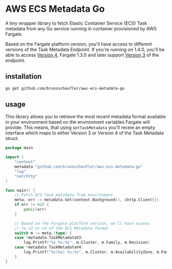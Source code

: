 # AWS ECS Metadata Go

A tiny wrapper library to fetch Elastic Container Service (ECS) Task metadata from any Go service running in container provisioned by AWS Fargate.

Based on the Fargate platform version, you'll have access to different versions of the Task Metadata Endpoint. If you're running on 1.4.0,
you'll be able to access [Version 4](https://docs.aws.amazon.com/AmazonECS/latest/developerguide/task-metadata-endpoint-v4.html), Fargate 1.3.0
and later support [Version 3](https://docs.aws.amazon.com/AmazonECS/latest/developerguide/task-metadata-endpoint-v3.html) of the endpoint.

## installation

```bash
go get github.com/brunoscheufler/aws-ecs-metadata-go
```

## usage

This library allows you to retrieve the most recent metadata format available in your environment
based on the environment variables Fargate will provide. This means, that using `GetTaskMetadata` you'll
receie an empty interface which maps to either Version 3 or Version 4 of the Task Metadata struct.

```go
package main

import (
    "context"
    metadata "github.com/brunoscheufler/aws-ecs-metadata-go"
    "log"
    "net/http"
)

func main() {
    // Fetch ECS Task metadata from environment
    meta, err := metadata.Get(context.Background(), &http.Client{})
    if err != nil {
        panic(err)
    }

    // Based on the Fargate platform version, we'll have access
    // to v3 or v4 of the ECS Metadata format
    switch m := meta.(type) {
    case *metadata.TaskMetadataV3:
        log.Printf("%s %s:%s", m.Cluster, m.Family, m.Revision)
    case *metadata.TaskMetadataV4:
        log.Printf("%s(%s) %s:%s", m.Cluster, m.AvailabilityZone, m.Family, m.Revision)
    }
}
```
